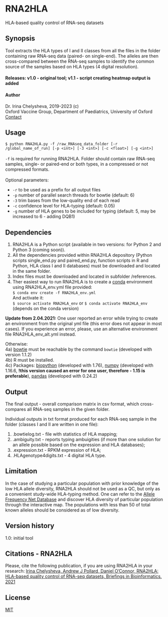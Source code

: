 # RNA2HLA

HLA-based quality control of RNA-seq datasets

## Synopsis

Tool extracts the HLA types of I and II classes from all the files in the folder containing raw RNA-seq data (paired- on single-end).
The alleles are then cross-compared between the RNA-seq samples to identify the common source of the samples based on HLA types (4 digital resolution).


#### Releases: v1.0 - original tool; v1.1 - script creating heatmap output is added

#### Author 
Dr. Irina Chelysheva, 2019-2023 (c)\
Oxford Vaccine Group, Department of Paediatrics, University of Oxford\
[Contact](irina.chelysheva@paediatrics.ox.ac.uk)

## Usage
```$ python RNA2HLA.py -f /raw_RNAseq_data_folder [-r /global_name_of_run] [-p <int>] [-3 <int>] [-c <float>] [-g <int>]```\
\
```-f``` is required for running RNA2HLA. Folder should contain raw RNA-seq samples, single- or paired-end or both types, in a compressed or not compressed formats.\
\
Optional parameters:
- ```-r``` to be used as a prefix for all output files
- ```-p``` number of parallel search threads for bowtie (default: 6)
- ```-3``` trim <int> bases from the low-quality end of each read
- ```-c``` confidence level for HLA-typing (default: 0.05)
- ```-g``` number of HLA genes to be included for typing (default: 5, may be increased to 6 - adding DQB1)


## Dependencies

1) RNA2HLA is a Python script (available in two versions: for Python 2 and Python 3 (coming soon)).
2) All the dependencies provided within RNA2HLA depository (Python scripts single_end.py and paired_end.py, function scripts in R and Python, HLA class I and II databases) must be downloaded and located in the same folder.
3) Index files must be downloaded and located in subfolder /references.
4) Ther easiest way to run RNA2HLA is to create a [conda](https://github.com/conda/conda) environment using RNA2HLA_env.yml file provided:\
```$ conda env create -f RNA2HLA_env.yml``` \
And activate it:\
```$ source activate RNA2HLA_env``` or ```$ conda activate RNA2HLA_env``` (depends on the conda version)

**Update from 2.04.2021:**
One user reported an error while trying to create an environment from the original yml file (this error does not appear in most cases). If you experience an error, please, use an alternative environment file RNA2HLA_env_alt.yml instead.

Otherwise:\
4a) [bowtie](http://bowtie-bio.sourceforge.net/index.shtml) must be reachable by the command ```bowtie``` (developed with version 1.1.2)\
4b) R must be installed.\
4c) Packages: [biopython](https://github.com/biopython/biopython) (developed with 1.76), [numpy](https://github.com/numpy/numpy) (developed with 1.16.6, **!this version caused an error for one user, therefore - 1.15 is preferable**), [pandas](https://github.com/pandas-dev/pandas) (developed with 0.24.2)

## Output
The final output - overall comparison matrix in csv format, which cross-compares all RNA-seq samples in the given folder.

Individual outputs in txt format produced for each RNA-seq sample in the folder (classes I and II are written in one file):
1) <sampleID>.bowtielog.txt - file with statistics of HLA mapping; 
2) <sampleID>.ambiguity.txt - reports typing ambuigities (if more than one solution for an allele possible based on the expression and HLA databases);
3) <sampleID>.expression.txt - RPKM expression of HLA;
4) <sampleID>.HLAgenotype4digits.txt - 4 digital HLA type.

## Limitation
In the case of studying a particular population with prior knowledge of the low HLA allele diversity, RNA2HLA should not be used as a QC, but only as a convenient study-wide HLA-typing method. One can refer to the [Allele Frequency Net Database](http://allelefrequencies.net/pop6001a_gsb.asp) and discover HLA diversity of particular population through the interactive map. The populations with less than 50 of total known alleles should be considered as of low diversity.

## Version history
1.0: initial tool

## Citations - RNA2HLA
Please, cite the following publication, if you are using RNA2HLA in your research: 
[Irina Chelysheva, Andrew J Pollard, Daniel O’Connor, RNA2HLA: HLA-based quality control of RNA-seq datasets, Briefings in Bioinformatics, 2021](https://academic.oup.com/bib/advance-article/doi/10.1093/bib/bbab055/6184409)

## License
[MIT](https://choosealicense.com/licenses/mit/)
